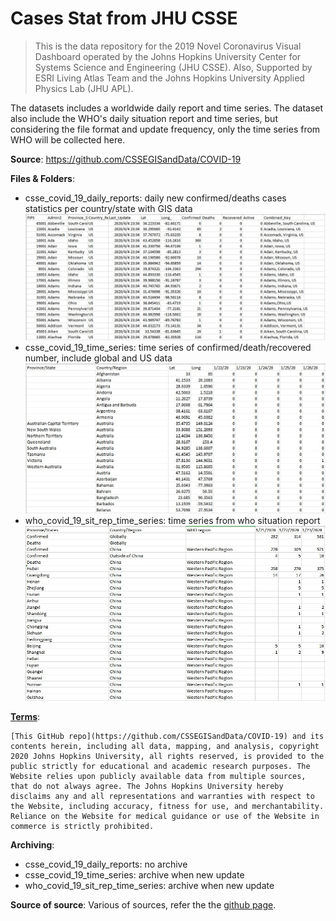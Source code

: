 # Cases Stat from JHU CSSE
> This is the data repository for the 2019 Novel Coronavirus Visual Dashboard operated by the Johns Hopkins University Center for Systems Science and Engineering (JHU CSSE). Also, Supported by ESRI Living Atlas Team and the Johns Hopkins University Applied Physics Lab (JHU APL).

The datasets includes a worldwide daily report and time series. The dataset also include the WHO's daily situation report and time series, but considering the file format and update frequency, only the time series from WHO will be collected here.

__Source__: https://github.com/CSSEGISandData/COVID-19

__Files & Folders__: 

* csse_covid_19_daily_reports: daily new confirmed/deaths cases statistics per country/state with GIS data
![04-04-2020.csv](img/04-04-2020.jpg)
* csse_covid_19_time_series: time series of confirmed/death/recovered number, include global and US data
![time_series_covid19_confirmed_global.csv](img/time_series_covid19_confirmed_global.jpg)
* who_covid_19_sit_rep_time_series: time series from who situation report
![who_covid_19_sit_rep_time_series.csv](img/who_covid_19_sit_rep_time_series.jpg)

[__Terms__](https://github.com/CSSEGISandData/COVID-19): 
```
[This GitHub repo](https://github.com/CSSEGISandData/COVID-19) and its contents herein, including all data, mapping, and analysis, copyright 2020 Johns Hopkins University, all rights reserved, is provided to the public strictly for educational and academic research purposes. The Website relies upon publicly available data from multiple sources, that do not always agree. The Johns Hopkins University hereby disclaims any and all representations and warranties with respect to the Website, including accuracy, fitness for use, and merchantability. Reliance on the Website for medical guidance or use of the Website in commerce is strictly prohibited.
```

__Archiving__:
* csse_covid_19_daily_reports: no archive
* csse_covid_19_time_series: archive when new update
* who_covid_19_sit_rep_time_series: archive when new update

__Source of source__:
Various of sources, refer the the [github page](https://github.com/CSSEGISandData/COVID-19).